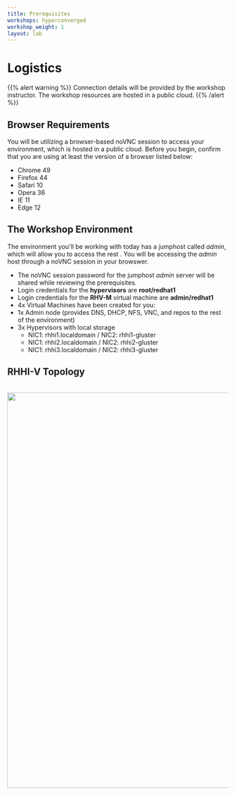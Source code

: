 ```yaml
---
title: Prerequisites
workshops: hyperconverged
workshop_weight: 1
layout: lab
---
```


# **Logistics**


{{% alert warning %}}
Connection details will be provided by the workshop instructor.
The workshop resources are hosted in a public cloud.
{{% /alert %}}

## **Browser Requirements**

You will be utilizing a browser-based noVNC session to access your environment, which is hosted in a public cloud. Before you begin, confirm that you are using at least the version of a browser listed below:

- Chrome 49
- Firefox 44
- Safari 10
- Opera 36
- IE 11
- Edge 12


## **The Workshop Environment**

The environment you'll be working with today has a jumphost called *admin*, which will allow you to access the rest . You will be accessing the *admin* host through a noVNC session in your browswer. 

* The noVNC session password for the jumphost *admin* server will be shared while reviewing the prerequisites.
* Login credentials for the **hypervisors** are **root/redhat1**
* Login credentials for the **RHV-M** virtual machine are **admin/redhat1**
* 4x Virtual Machines have been created for you:
 * 1x Admin node (provides DNS, DHCP, NFS, VNC, and repos to the rest of the environment)
 * 3x Hypervisors with local storage
     * NIC1: rhhi1.localdomain / NIC2: rhhi1-gluster
     * NIC1: rhhi2.localdomain / NIC2: rhhi2-gluster
     * NIC1: rhhi3.localdomain / NIC2: rhhi3-gluster


## **RHHI-V Topology**

<br><img src="../images/pre-infrastructure.png" width="900" /><br><br>
